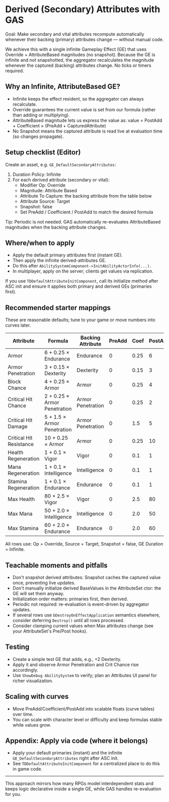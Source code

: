 # Derived (Secondary) Attributes with GAS

Goal: Make secondary and vital attributes recompute automatically whenever their backing (primary) attributes change — without manual code.

We achieve this with a single infinite Gameplay Effect (GE) that uses Override + AttributeBased magnitudes (no snapshot). Because the GE is infinite and not snapshotted, the aggregator recalculates the magnitude whenever the captured (backing) attributes change. No ticks or timers required.

## Why an Infinite, AttributeBased GE?
- Infinite keeps the effect resident, so the aggregator can always recalculate.
- Override guarantees the current value is set from our formula (rather than adding or multiplying).
- AttributeBased magnitude lets us express the value as:
  value = PostAdd + Coefficient × (PreAdd + CapturedAttribute)
- No Snapshot means the captured attribute is read live at evaluation time (so changes propagate).

## Setup checklist (Editor)
Create an asset, e.g. `GE_DefaultSecondaryAttributes`:
1) Duration Policy: Infinite
2) For each derived attribute (secondary or vital):
   - Modifier Op: Override
   - Magnitude: Attribute Based
   - Attribute To Capture: the backing attribute from the table below
   - Attribute Source: Target
   - Snapshot: false
   - Set PreAdd / Coefficient / PostAdd to match the desired formula

Tip: Periodic is not needed. GAS automatically re-evaluates AttributeBased magnitudes when the backing attribute changes.

## Where/when to apply
- Apply the default primary attributes first (instant GE).
- Then apply the infinite derived-attributes GE.
- Do this after `AbilitySystemComponent->InitAbilityActorInfo(...)`.
- In multiplayer, apply on the server; clients get values via replication.

If you use `TDDefaultAttributeInitComponent`, call its initialize method after ASC init and ensure it applies both primary and derived GEs (primaries first).

## Recommended starter mappings
These are reasonable defaults; tune to your game or move numbers into curves later.

| Attribute               | Formula                               | Backing Attribute      | PreAdd | Coef  | PostAdd |
|-------------------------|---------------------------------------|------------------------|--------|-------|---------|
| Armor                   | 6 + 0.25 × Endurance                  | Endurance              | 0      | 0.25 | 6       |
| Armor Penetration       | 3 + 0.15 × Dexterity                  | Dexterity              | 0      | 0.15 | 3       |
| Block Chance            | 4 + 0.25 × Armor                      | Armor                  | 0      | 0.25 | 4       |
| Critical Hit Chance     | 2 + 0.25 × Armor Penetration          | Armor Penetration      | 0      | 0.25 | 2       |
| Critical Hit Damage     | 5 + 1.5 × Armor Penetration           | Armor Penetration      | 0      | 1.5  | 5       |
| Critical Hit Resistance | 10 + 0.25 × Armor                     | Armor                  | 0      | 0.25 | 10      |
| Health Regeneration     | 1 + 0.1 × Vigor                       | Vigor                  | 0      | 0.1  | 1       |
| Mana Regeneration       | 1 + 0.1 × Intelligence                | Intelligence           | 0      | 0.1  | 1       |
| Stamina Regeneration    | 1 + 0.1 × Endurance                   | Endurance              | 0      | 0.1  | 1       |
| Max Health              | 80 + 2.5 × Vigor                      | Vigor                  | 0      | 2.5  | 80      |
| Max Mana                | 50 + 2.0 × Intelligence               | Intelligence           | 0      | 2.0  | 50      |
| Max Stamina             | 60 + 2.0 × Endurance                  | Endurance              | 0      | 2.0  | 60      |

All rows use: Op = Override, Source = Target, Snapshot = false, GE Duration = Infinite.

## Teachable moments and pitfalls
- Don't snapshot derived attributes: Snapshot caches the captured value once, preventing live updates.
- Don't manually initialize derived BaseValues in the AttributeSet ctor: the GE will set them anyway.
- Initialization order matters: primaries first, then derived.
- Periodic not required: re-evaluation is event-driven by aggregator updates.
- If several rows use `bDestroyOnEffectApplication` semantics elsewhere, consider deferring `Destroy()` until all rows processed.
- Consider clamping current values when Max attributes change (see your AttributeSet's Pre/Post hooks).

## Testing
- Create a simple test GE that adds, e.g., +2 Dexterity.
- Apply it and observe Armor Penetration and Crit Chance rise accordingly.
- Use `ShowDebug AbilitySystem` to verify; plan an Attributes UI panel for richer visualization.

## Scaling with curves
- Move PreAdd/Coefficient/PostAdd into scalable floats (curve tables) over time.
- You can scale with character level or difficulty and keep formulas stable while values grow.

## Appendix: Apply via code (where it belongs)
- Apply your default primaries (instant) and the infinite `GE_DefaultSecondaryAttributes` right after ASC init.
- See `TDDefaultAttributeInitComponent` for a centralized place to do this in game code.

---

This approach mirrors how many RPGs model interdependent stats and keeps logic declarative inside a single GE, while GAS handles re-evaluation for you.